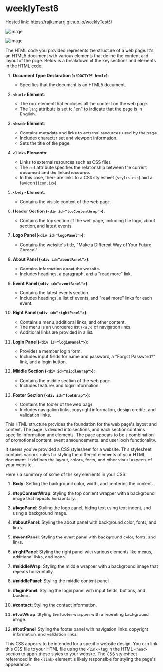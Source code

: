 # weeklyTest6

Hosted link: https://rajkumarrj.github.io/weeklyTest6/

![image](https://github.com/RajkumarRj/weeklyTest6/assets/142428565/08e87542-df5d-47ba-a547-d590b33b2c2d)



![image](https://github.com/RajkumarRj/weeklyTest6/assets/142428565/1f1c49a5-1763-4497-8b48-336a6a4d6339)





The HTML code you provided represents the structure of a web page.
It's an HTML5 document with various elements that define the content and layout of the page.
Below is a breakdown of the key sections and elements in the HTML code:

1. **Document Type Declaration (`<!DOCTYPE html>`)**:
   - Specifies that the document is an HTML5 document.

2. **`<html>` Element**:
   - The root element that encloses all the content on the web page.
   - The `lang` attribute is set to "en" to indicate that the page is in English.

3. **`<head>` Element**:
   - Contains metadata and links to external resources used by the page.
   - Includes character set and viewport information.
   - Sets the title of the page.

4. **`<link>` Elements**:
   - Links to external resources such as CSS files.
   - The `rel` attribute specifies the relationship between the current document and the linked resource.
   - In this case, there are links to a CSS stylesheet (`styles.css`) and a favicon (`icon.ico`).

5. **`<body>` Element**:
   - Contains the visible content of the web page.

6. **Header Section (`<div id="topContentWrap">`)**:
   - Contains the top section of the web page, including the logo, about section, and latest events.

7. **Logo Panel (`<div id="logoPanel">`)**:
   - Contains the website's title, "Make a Different Way of Your Future 2breed."

8. **About Panel (`<div id="aboutPanel">`)**:
   - Contains information about the website.
   - Includes headings, a paragraph, and a "read more" link.

9. **Event Panel (`<div id="eventPanel">`)**:
   - Contains the latest events section.
   - Includes headings, a list of events, and "read more" links for each event.

10. **Right Panel (`<div id="rightPanel">`)**:
    - Contains a menu, additional links, and other content.
    - The menu is an unordered list (`<ul>`) of navigation links.
    - Additional links are provided in a list.

11. **Login Panel (`<div id="loginPanel">`)**:
    - Provides a member login form.
    - Includes input fields for name and password, a "Forgot Password?" link, and a login button.

12. **Middle Section (`<div id="middleWrap">`)**:
    - Contains the middle section of the web page.
    - Includes features and login information.

13. **Footer Section (`<div id="footWrap">`)**:
    - Contains the footer of the web page.
    - Includes navigation links, copyright information, design credits, and validation links.

This HTML structure provides the foundation for the web page's layout and content. 
The page is divided into sections, and each section contains specific information and elements.
The page appears to be a combination of promotional content, event announcements, and user login functionality.



It seems you've provided a CSS stylesheet for a website. This stylesheet contains various rules for styling the different elements of your HTML document. It defines the layout, colors, fonts, and other visual aspects of your website.

Here's a summary of some of the key elements in your CSS:

1. **Body**: Setting the background color, width, and centering the content.

2. **#topContentWrap**: Styling the top content wrapper with a background image that repeats horizontally.

3. **#logoPanel**: Styling the logo panel, hiding text using text-indent, and using a background image.

4. **#aboutPanel**: Styling the about panel with background color, fonts, and links.

5. **#eventPanel**: Styling the event panel with background color, fonts, and links.

6. **#rightPanel**: Styling the right panel with various elements like menus, additional links, and icons.

7. **#middleWrap**: Styling the middle wrapper with a background image that repeats horizontally.

8. **#middlePanel**: Styling the middle content panel.

9. **#loginPanel**: Styling the login panel with input fields, buttons, and borders.

10. **#contact**: Styling the contact information.

11. **#footWrap**: Styling the footer wrapper with a repeating background image.

12. **#footPanel**: Styling the footer panel with navigation links, copyright information, and validation links.

This CSS appears to be intended for a specific website design. You can link this CSS file to your HTML file using the `<link>` tag in the HTML `<head>` section to apply these styles to your website. 
The CSS stylesheet referenced in the `<link>` element is likely responsible for styling the page's appearance.
